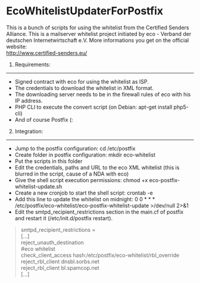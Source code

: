 EcoWhitelistUpdaterForPostfix
=================================

This is a bunch of scripts for using the whitelist from the Certified Senders Alliance. 
This is a mailserver whitelist project initiated by eco - Verband der deutschen 
Internetwirtschaft e.V. More informations you get on the official website:  
http://www.certified-senders.eu/

1. Requirements:
----------------
- Signed contract with eco for using the whitelist as ISP.
- The credentials to download the whitelist in XML format.
- The downloading server needs to be in the firewall rules of eco with his IP address.
- PHP CLI to execute the convert script (on Debian: apt-get install php5-cli)
- And of course Postfix (:

2. Integration:
----------------
- Jump to the postfix configuration: cd /etc/postfix
- Create folder in postfix configuration: mkdir eco-whitelist
- Put the scripts in this folder
- Edit the credentials, paths and URL to the eco XML whitelist (this is blurred in the script, cause of a NDA with eco)
- Give the shell script execution permissions: chmod +x eco-postfix-whitelist-update.sh
- Create a new cronjob to start the shell script: crontab -e
- Add this line to update the whitelist on midnight: 0 0 * * * /etc/postfix/eco-whitelist/eco-postfix-whitelist-update >/dev/null 2>&1
- Edit the smtpd_recipient_restrictions section in the main.cf of postfix and restart it (/etc/init.d/postfix restart).

> smtpd_recipient_restrictions =  
>  [...]  
>  reject_unauth_destination  
>  #eco whitelist  
>  check_client_access hash:/etc/postfix/eco-whitelist/rbl_override  
>  reject_rbl_client dnsbl.sorbs.net  
>  reject_rbl_client bl.spamcop.net  
>  [...]  
